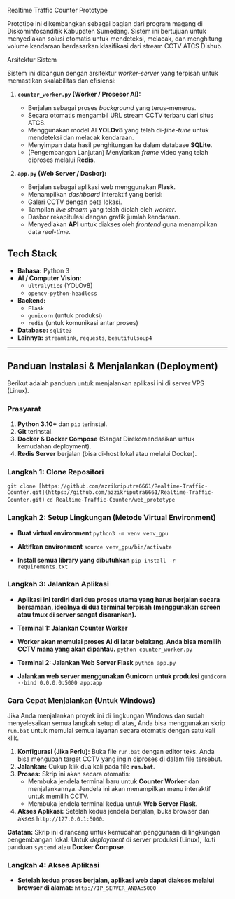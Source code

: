 Realtime Traffic Counter Prototype

Prototipe ini dikembangkan sebagai bagian dari program magang di Diskominfosanditik Kabupaten Sumedang. Sistem ini bertujuan untuk menyediakan solusi otomatis untuk mendeteksi, melacak, dan menghitung volume kendaraan berdasarkan klasifikasi dari stream CCTV ATCS Dishub.

Arsitektur Sistem

Sistem ini dibangun dengan arsitektur *worker-server* yang terpisah untuk memastikan skalabilitas dan efisiensi:

1.  **`counter_worker.py` (Worker / Prosesor AI):**
    * Berjalan sebagai proses *background* yang terus-menerus.
    * Secara otomatis mengambil URL stream CCTV terbaru dari situs ATCS.
    * Menggunakan model AI **YOLOv8** yang telah di-*fine-tune* untuk mendeteksi dan melacak kendaraan.
    * Menyimpan data hasil penghitungan ke dalam database **SQLite**.
    * (Pengembangan Lanjutan) Menyiarkan *frame* video yang telah diproses melalui **Redis**.

2.  **`app.py` (Web Server / Dasbor):**
    * Berjalan sebagai aplikasi web menggunakan **Flask**.
    * Menampilkan *dashboard* interaktif yang berisi:
    * Galeri CCTV dengan peta lokasi.
    * Tampilan *live stream* yang telah diolah oleh *worker*.
    * Dasbor rekapitulasi dengan grafik jumlah kendaraan.
    * Menyediakan **API** untuk diakses oleh *frontend* guna menampilkan data *real-time*.

## Tech Stack

* **Bahasa:** Python 3
* **AI / Computer Vision:**
    * `ultralytics` (YOLOv8)
    * `opencv-python-headless`
* **Backend:**
    * `Flask`
    * `gunicorn` (untuk produksi)
    * `redis` (untuk komunikasi antar proses)
* **Database:** `sqlite3`
* **Lainnya:** `streamlink`, `requests`, `beautifulsoup4`

---

## Panduan Instalasi & Menjalankan (Deployment)

Berikut adalah panduan untuk menjalankan aplikasi ini di server VPS (Linux).

### Prasyarat

1.  **Python 3.10+** dan `pip` terinstal.
2.  **Git** terinstal.
3.  **Docker & Docker Compose** (Sangat Direkomendasikan untuk kemudahan deployment).
4.  **Redis Server** berjalan (bisa di-host lokal atau melalui Docker).

### Langkah 1: Clone Repositori

`git clone [https://github.com/azzikriputra6661/Realtime-Traffic-Counter.git](https://github.com/azzikriputra6661/Realtime-Traffic-Counter.git)`
`cd Realtime-Traffic-Counter/web_prototype`

### Langkah 2: Setup Lingkungan (Metode Virtual Environment)

* **Buat virtual environment**
`python3 -m venv venv_gpu`

* **Aktifkan environment**
`source venv_gpu/bin/activate`

* **Install semua library yang dibutuhkan**
`pip install -r requirements.txt`

### Langkah 3: Jalankan Aplikasi
* **Aplikasi ini terdiri dari dua proses utama yang harus berjalan secara bersamaan, idealnya di dua terminal terpisah (menggunakan screen atau tmux di server sangat disarankan).**

* **Terminal 1: Jalankan Counter Worker**
* **Worker akan memulai proses AI di latar belakang. Anda bisa memilih CCTV mana yang akan dipantau.**
`python counter_worker.py`

* **Terminal 2: Jalankan Web Server Flask**
`python app.py`

* **Jalankan web server menggunakan Gunicorn untuk produksi**
`gunicorn --bind 0.0.0.0:5000 app:app`

### Cara Cepat Menjalankan (Untuk Windows)

Jika Anda menjalankan proyek ini di lingkungan Windows dan sudah menyelesaikan semua langkah setup di atas, Anda bisa menggunakan skrip `run.bat` untuk memulai semua layanan secara otomatis dengan satu kali klik.

1.  **Konfigurasi (Jika Perlu):** Buka file `run.bat` dengan editor teks. Anda bisa mengubah target CCTV yang ingin diproses di dalam file tersebut.
2.  **Jalankan:** Cukup klik dua kali pada file **`run.bat`**.
3.  **Proses:** Skrip ini akan secara otomatis:
    * Membuka jendela terminal baru untuk **Counter Worker** dan menjalankannya. Jendela ini akan menampilkan menu interaktif untuk memilih CCTV.
    * Membuka jendela terminal kedua untuk **Web Server Flask**.
4.  **Akses Aplikasi:** Setelah kedua jendela berjalan, buka browser dan akses `http://127.0.0.1:5000`.

**Catatan:** Skrip ini dirancang untuk kemudahan penggunaan di lingkungan pengembangan lokal. Untuk *deployment* di server produksi (Linux), ikuti panduan `systemd` atau **Docker Compose**.

### Langkah 4: Akses Aplikasi
* **Setelah kedua proses berjalan, aplikasi web dapat diakses melalui browser di alamat:**
`http://IP_SERVER_ANDA:5000`
